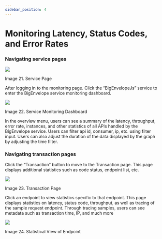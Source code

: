 ```yaml
---
sidebar_position: 4
---
```


# Monitoring Latency, Status Codes, and Error Rates

### Navigating service pages

![](/img/bigenvelope/images/en/image1.png)

Image 21. Service Page

After logging in to the monitoring page. Click the “BigEnvelopeJs” service to enter the BigEnvelope service monitoring dashboard.

![](/img/bigenvelope/images/en/image2.png)

Image 22. Service Monitoring Dashboard

In the overview menu, users can see a summary of the latency, throughput, error rate, instances, and other statistics of all APIs handled by the BigEnvelope service. Users can filter api id, consumer, ip, etc. using filter input. Users can also adjust the duration of the data displayed by the graph by adjusting the time filter.

### Navigating transaction pages

Click the “Transaction” button to move to the Transaction page. This page displays additional statistics such as code status, endpoint list, etc.

![](/img/bigenvelope/images/en/image7.png)

Image 23. Transaction Page

Click an endpoint to view statistics specific to that endpoint. This page displays statistics on latency, status code, throughput, as well as tracing of the sample request endpoint. Through tracing samples, users can see metadata such as transaction time, IP, and much more

![](/img/bigenvelope/images/en/image16.png)

Image 24. Statistical View of Endpoint
